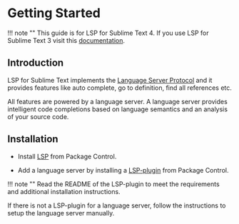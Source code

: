 # Getting Started

!!! note ""
    This guide is for LSP for Sublime Text 4. If you use LSP for Sublime Text 3 visit this [documentation](https://lsp.readthedocs.io/en/latest/).
## Introduction

LSP for Sublime Text implements the [Language Server Protocol](https://microsoft.github.io/language-server-protocol/) and it provides features like auto complete, go to definition, find all references etc.

All features are powered by a language server. A language server provides intelligent code completions based on language semantics and an analysis of your source code.

## Installation

* Install [LSP](https://packagecontrol.io/packages/LSP) from Package Control.

* Add a language server by installing a [LSP-plugin](https://packagecontrol.io/search/LSP-) from Package Control.

!!! note ""
    Read the README of the LSP-plugin to meet the requirements and additional installation instructions.

If there is not a LSP-plugin for a language server, follow the instructions to setup the language server manually.
